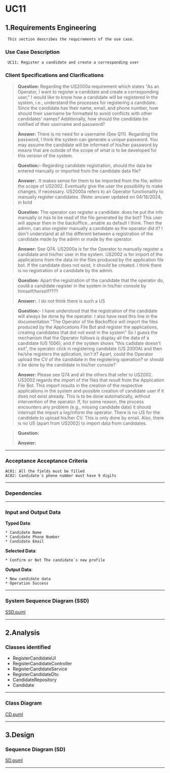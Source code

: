 # UC11 #

## 1.Requirements Engineering ##

     This section describes the requirements of the use case.

### Use Case Description ###

     UC11: Register a candidate and create a corresponding user

### Client Specifications and Clarifications ###

> **Question:** Regarding the US2000a requirement which states "As an Operator, I want to register a candidate and create a corresponding user," I would like to know how a candidate will be registered in the system, i.e., understand the processes for registering a candidate. Since the candidate has their name, email, and phone number, how should their username be formatted to avoid conflicts with other candidates' names? Additionally, how should the candidate be notified of their username and password?
>
> **Answer:** There is no need for a username (See Q11). Regarding the password, I think the system can generate a unique password. You may assume the candidate will be informed of his/her password by means that are outside of the scope of what is to be developed for this version of the system.

> **Question:**– Regarding candidate registration, should the data be entered manually or imported from the candidate data file?
> 
> **Answer:**. It makes sense for them to be imported from the file, within the scope of US2002. Eventually give the user the possibility to make changes, if necessary. US2000a refers to an Operator functionality to manually register candidates. (Note: answer updated on 04/18/2024, in bold

> **Question:** The operator can register a candidate: does he put the info manually or has to be read of the file generated by the bot? This user will appear then in the backoffice...enable as default I think. Then the admin, can also register manually a candidate as the operator did it? I don't understand at all the different between a registration of the candidate made by the admin or made by the operator.
>
> **Answer:** See Q74. US2000a is for the Operator to manually register a candidate and his/her user in the system. US2002 is for import of the applications from the data iin the files produced by the application file bot. If the candidate does not exist, it should be created. I think there is no registration of a candidate by the admin.

> **Question:** Apart the registration of the candidate that the operator do, could a candidate register in the system in his/her console by himself/herself????
>
> **Answer:**. I do not think there is such a US

> **Question:**- I have understood that the registration of the candidate will always be done by the operator. I also have read this line in the documentation "The Operator of the Backoffice will import the files produced by the Applications File Bot and register the applications, creating candidates that dot not exist in the system" So I guess the mechanism that the Operator follows is display all the data of a candidate (US 1006), and if the system shows "this cadidate doesn't exit", the operator click in registering candidate (US 2000A) and then he/she registers the aplication, isn't it? Apart, could the Operator upload the CV of the candidate in the registering operation? or should it be done by the candidate in his/her console?
>
> **Answer:** Please see Q74 and all the others that refer to US2002. US2002 regards the import of the files that result from the Application File Bot. This import results in the creation of the respective applications in the system and possible creation of candidate user if it does not exist already. This is to be done automatically, without intervention of the operator. If, for some reason, the process encounters any problem (e.g., missing candidate date) it should interrupt the import a log/inform the operator. There is no US for the candidate to upload his/her CV. This is only done by email. Also, there is no US (apart from US2002) to import data from candidates.

> **Question:**
>
> **Answer:**


---

### Acceptance Acceptance Criteria ###

    AC01: All the fields must be filled
    AC02: Candidate´s phone number must have 9 digits
---

### Dependencies ###


---

### Input and Output Data ###

**Typed Data**: 

    * Candidate Name
    * Candidate Phone Number
    * Candidate Email

**Selected Data**:

    * Confirm or Not The candidate´s new profile

**Output Data**:
    
    * New candidate data
    * Operation Success

---

### System Sequence Diagram (SSD) ###

[SSD.puml](diagrams%2Fuml%2FSSD.puml)

---

## 2.Analysis

### Classes identified ###

 - RegisterCandidateUI
 - RegisterCandidateController
 - RegisterCandidateService
 - RegisterCandidateDto
 - CandidateRepository
 - Candidate
---

### Class Diagram ###

[CD.puml](diagrams%2Fuml%2FCD.puml)

---

## 3.Design

### Sequence Diagram (SD) ###

[SD.puml](diagrams%2Fuml%2FSD.puml)


---


